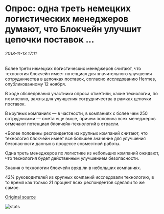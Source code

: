 # Опрос: одна треть немецких логистических менеджеров думают, что Блокчейн улучшит цепочки поставок ...

###### 2018-11-13 17:11

Более трети немецких логистических менеджеров считают, что технология блокчейн имеет потенциал для значительного улучшения сотрудничества в цепочках поставок, согласно исследованию Hermes, опубликованному 12 ноября.

В ходе обследования участники опроса отметили, какие технологии, по их мнению, важны для улучшения сотрудничества в рамках цепочки поставок.

В крупных компаниях — в частности, в компаниях с более чем 250 сотрудниками — смета еще выше, причем половина всех менеджеров отмечают потенциал блокчейн-технологий в отрасли.

«Более половины респондентов из крупных компаний считают, что технология блокчейн имеет все большее значение для улучшения безопасности данных в процессе совместной работы.

Одна треть менеджеров по логистике из небольших компаний ожидают, что технология будет действенным улучшением безопасности.

Знания о технологии блокчейн вряд ли в небольших компаниях.

42% руководителей из крупных компаний исследовали технологию, в то время как только 21 процент всех респондентов сделали то же самое.

[Original source](https://cointelegraph.com/news/poll-one-third-of-german-logistic-managers-think-blockchain-will-improve-supply-chains)

![stats](https://c.statcounter.com/11760860/0/a89fa40b/1/ "stats")